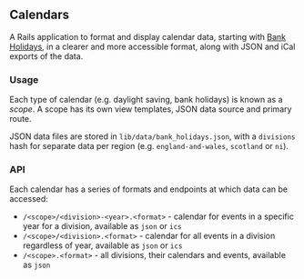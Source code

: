 ## Calendars

A Rails application to format and display calendar data, starting with [Bank Holidays](http://www.direct.gov.uk/en/Employment/Employees/Timeoffandholidays/DG_073741), in a clearer and more accessible format, along with JSON and iCal exports of the data.

### Usage

Each type of calendar (e.g. daylight saving, bank holidays) is known as a _scope_. A scope has its own view templates, JSON data source and primary route.

JSON data files are stored in `lib/data/bank_holidays.json`, with a `divisions` hash for separate data per region (e.g. `england-and-wales`, `scotland` or `ni`).

### API

Each calendar has a series of formats and endpoints at which data can be accessed:

* `/<scope>/<division>-<year>.<format>` - calendar for events in a specific year for a division, available as `json` or `ics`
* `/<scope>/<division>.<format>` - calendar for all events in a division regardless of year, available as `json` or `ics`
* `/<scope>.<format>` - all divisions, their calendars and events, available as `json` 